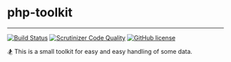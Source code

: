 # php-toolkit

***

[![Build Status](https://travis-ci.org/imajinyun/php-toolkit.svg?branch=master)](https://travis-ci.org/imajinyun/php-toolkit)
[![Scrutinizer Code Quality](https://scrutinizer-ci.com/g/imajinyun/php-toolkit/badges/quality-score.png?b=master)](https://scrutinizer-ci.com/g/imajinyun/php-toolkit/?branch=master)
[![GitHub license](https://img.shields.io/badge/license-MIT-blue.svg?style=flat-square)](https://raw.githubusercontent.com/imajinyun/php-toolkit/master/LICENSE)

🏂 This is a small toolkit for easy and easy handling of some data.
